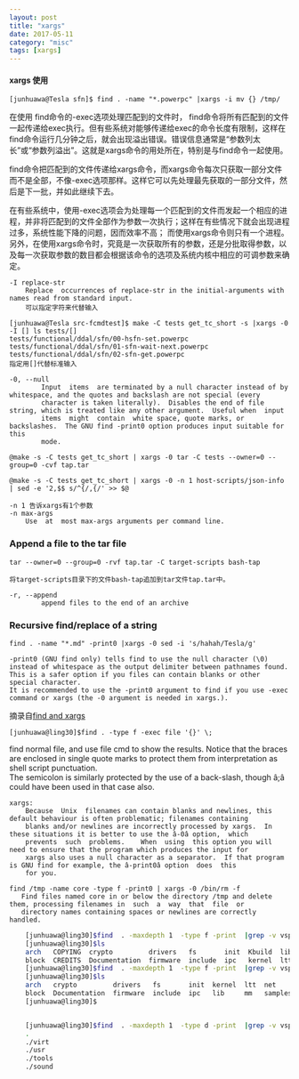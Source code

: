 ```yaml
---
layout: post
title: "xargs"
date: 2017-05-11
category: "misc" 
tags: [xargs]
---
```


#### xargs 使用

    [junhuawa@Tesla sfn]$ find . -name "*.powerpc" |xargs -i mv {} /tmp/

在使用 find命令的-exec选项处理匹配到的文件时，
find命令将所有匹配到的文件一起传递给exec执行。但有些系统对能够传递给exec的命令长度有限制，这样在find命令运行几分钟之后，就会出现溢出错误。错误信息通常是“参数列太长”或“参数列溢出”。这就是xargs命令的用处所在，特别是与find命令一起使用。  

find命令把匹配到的文件传递给xargs命令，而xargs命令每次只获取一部分文件而不是全部，不像-exec选项那样。这样它可以先处理最先获取的一部分文件，然后是下一批，并如此继续下去。  

在有些系统中，使用-exec选项会为处理每一个匹配到的文件而发起一个相应的进程，并非将匹配到的文件全部作为参数一次执行；这样在有些情况下就会出现进程过多，系统性能下降的问题，因而效率不高；
而使用xargs命令则只有一个进程。另外，在使用xargs命令时，究竟是一次获取所有的参数，还是分批取得参数，以及每一次获取参数的数目都会根据该命令的选项及系统内核中相应的可调参数来确定。

    -I replace-str
        Replace  occurrences of replace-str in the initial-arguments with names read from standard input.
        可以指定字符来代替输入

    [junhuawa@Tesla src-fcmdtest]$ make -C tests get_tc_short -s |xargs -0 -I [] ls tests/[]
    tests/functional/ddal/sfn/00-hsfn-set.powerpc
    tests/functional/ddal/sfn/01-sfn-wait-next.powerpc
    tests/functional/ddal/sfn/02-sfn-get.powerpc
    指定用[]代替标准输入

    -0, --null
            Input  items  are terminated by a null character instead of by whitespace, and the quotes and backslash are not special (every
            character is taken literally).  Disables the end of file string, which is treated like any other argument.  Useful when  input
            items  might  contain  white space, quote marks, or backslashes.  The GNU find -print0 option produces input suitable for this
            mode.

    @make -s -C tests get_tc_short | xargs -0 tar -C tests --owner=0 --group=0 -cvf tap.tar 

    @make -s -C tests get_tc_short | xargs -0 -n 1 host-scripts/json-info | sed -e '2,$$ s/^{/,{/' >> $@

    -n 1 告诉xargs有1个参数
    -n max-args
        Use  at  most max-args arguments per command line.

### Append a file to the tar file

    tar --owner=0 --group=0 -rvf tap.tar -C target-scripts bash-tap

    将target-scripts目录下的文件bash-tap追加到tar文件tap.tar中。 

    -r, --append
            append files to the end of an archive


### Recursive find/replace of a string

    find . -name "*.md" -print0 |xargs -0 sed -i 's/hahah/Tesla/g'

    -print0 (GNU find only) tells find to use the null character (\0) instead of whitespace as the output delimiter between pathnames found. 
    This is a safer option if you files can contain blanks or other special character. 
    It is recommended to use the -print0 argument to find if you use -exec command or xargs (the -0 argument is needed in xargs.).

摘录自[find and xargs](http://www.cnblogs.com/peida/archive/2012/11/15/2770888.html)



    [junhuawa@ling30]$find . -type f -exec file '{}' \;

find normal file, and use file cmd to show the results. 
Notice that the braces are enclosed in single quote marks to protect them from interpretation as shell script punctuation.   
The semicolon is similarly protected by the use of a  back-slash, though â;â could have been used in that case also.

    xargs:
        Because  Unix  filenames can contain blanks and newlines, this default behaviour is often problematic; filenames containing
        blanks and/or newlines are incorrectly processed by xargs.  In these situations it is better to use the â-0â option,  which
        prevents  such  problems.    When  using  this option you will need to ensure that the program which produces the input for
        xargs also uses a null character as a separator.  If that program is GNU find for example, the â-print0â option  does  this
        for you.

    find /tmp -name core -type f -print0 | xargs -0 /bin/rm -f
       Find files named core in or below the directory /tmp and delete them, processing filenames in  such  a  way  that  file  or
       directory names containing spaces or newlines are correctly handled.

```sh
    [junhuawa@ling30]$find  . -maxdepth 1  -type f -print  |grep -v vsp_linx |xargs -0 rm -rf
    [junhuawa@ling30]$ls
    arch   COPYING  crypto         drivers   fs       init  Kbuild  lib  MAINTAINERS  mm   README          samples  security  tools  virt
    block  CREDITS  Documentation  firmware  include  ipc   kernel  ltt  Makefile     net  REPORTING-BUGS  scripts  sound     usr    vsp_linux_dist
    [junhuawa@ling30]$find  . -maxdepth 1  -type f -print  |grep -v vsp_linx |xargs rm -rf
    [junhuawa@ling30]$ls
    arch   crypto         drivers   fs       init  kernel  ltt  net      scripts   sound  usr   vsp_linux_dist
    block  Documentation  firmware  include  ipc   lib     mm   samples  security  tools  virt
    [junhuawa@ling30]$


    [junhuawa@ling30]$find  . -maxdepth 1  -type d -print  |grep -v vsp_linux_dist
    .
    ./virt
    ./usr
    ./tools
    ./sound
```
